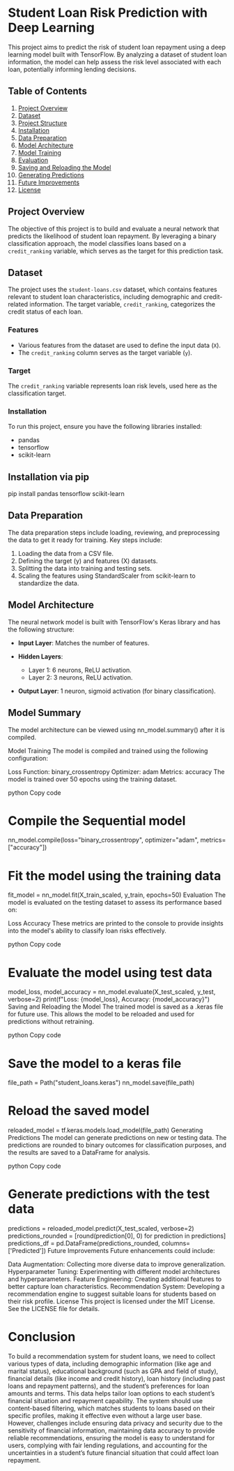 # Student Loan Risk Prediction with Deep Learning

This project aims to predict the risk of student loan repayment using a deep learning model built with TensorFlow. By analyzing a dataset of student loan information, the model can help assess the risk level associated with each loan, potentially informing lending decisions.

## Table of Contents
1. [Project Overview](#project-overview)
2. [Dataset](#dataset)
3. [Project Structure](#project-structure)
4. [Installation](#installation)
5. [Data Preparation](#data-preparation)
6. [Model Architecture](#model-architecture)
7. [Model Training](#model-training)
8. [Evaluation](#evaluation)
9. [Saving and Reloading the Model](#saving-and-reloading-the-model)
10. [Generating Predictions](#generating-predictions)
11. [Future Improvements](#future-improvements)
12. [License](#license)

## Project Overview
The objective of this project is to build and evaluate a neural network that predicts the likelihood of student loan repayment. By leveraging a binary classification approach, the model classifies loans based on a `credit_ranking` variable, which serves as the target for this prediction task.

## Dataset
The project uses the `student-loans.csv` dataset, which contains features relevant to student loan characteristics, including demographic and credit-related information. The target variable, `credit_ranking`, categorizes the credit status of each loan.

### Features
- Various features from the dataset are used to define the input data (`X`).
- The `credit_ranking` column serves as the target variable (`y`).

### Target
The `credit_ranking` variable represents loan risk levels, used here as the classification target.

### Installation
To run this project, ensure you have the following libraries installed:

- pandas
- tensorflow
- scikit-learn
## Installation via pip
pip install pandas tensorflow scikit-learn

## Data Preparation
The data preparation steps include loading, reviewing, and preprocessing the data to get it ready for training. Key steps include:

1. Loading the data from a CSV file.
2. Defining the target (y) and features (X) datasets.
3. Splitting the data into training and testing sets.
4. Scaling the features using StandardScaler from scikit-learn to standardize the data.

## Model Architecture
The neural network model is built with TensorFlow's Keras library and has the following structure:

- **Input Layer**: Matches the number of features.
- **Hidden Layers**:

    -  Layer 1: 6 neurons, ReLU activation.
    -  Layer 2: 3 neurons, ReLU activation.
- **Output Layer**: 1 neuron, sigmoid activation (for binary classification).

## Model Summary
The model architecture can be viewed using nn_model.summary() after it is compiled.

Model Training
The model is compiled and trained using the following configuration:

Loss Function: binary_crossentropy
Optimizer: adam
Metrics: accuracy
The model is trained over 50 epochs using the training dataset.

python
Copy code
# Compile the Sequential model
nn_model.compile(loss="binary_crossentropy", optimizer="adam", metrics=["accuracy"])

# Fit the model using the training data
fit_model = nn_model.fit(X_train_scaled, y_train, epochs=50)
Evaluation
The model is evaluated on the testing dataset to assess its performance based on:

Loss
Accuracy
These metrics are printed to the console to provide insights into the model's ability to classify loan risks effectively.

python
Copy code
# Evaluate the model using test data
model_loss, model_accuracy = nn_model.evaluate(X_test_scaled, y_test, verbose=2)
print(f"Loss: {model_loss}, Accuracy: {model_accuracy}")
Saving and Reloading the Model
The trained model is saved as a .keras file for future use. This allows the model to be reloaded and used for predictions without retraining.

python
Copy code
# Save the model to a keras file
file_path = Path("student_loans.keras")
nn_model.save(file_path)

# Reload the saved model
reloaded_model = tf.keras.models.load_model(file_path)
Generating Predictions
The model can generate predictions on new or testing data. The predictions are rounded to binary outcomes for classification purposes, and the results are saved to a DataFrame for analysis.

python
Copy code
# Generate predictions with the test data
predictions = reloaded_model.predict(X_test_scaled, verbose=2)
predictions_rounded = [round(prediction[0], 0) for prediction in predictions]
predictions_df = pd.DataFrame(predictions_rounded, columns=['Predicted'])
Future Improvements
Future enhancements could include:

Data Augmentation: Collecting more diverse data to improve generalization.
Hyperparameter Tuning: Experimenting with different model architectures and hyperparameters.
Feature Engineering: Creating additional features to better capture loan characteristics.
Recommendation System: Developing a recommendation engine to suggest suitable loans for students based on their risk profile.
License
This project is licensed under the MIT License. See the LICENSE file for details.

# Conclusion
To build a recommendation system for student loans, we need to collect various types of data, including demographic information (like age and marital status), educational background (such as GPA and field of study), financial details (like income and credit history), loan history (including past loans and repayment patterns), and the student’s preferences for loan amounts and terms. This data helps tailor loan options to each student’s financial situation and repayment capability. The system should use content-based filtering, which matches students to loans based on their specific profiles, making it effective even without a large user base. However, challenges include ensuring data privacy and security due to the sensitivity of financial information, maintaining data accuracy to provide reliable recommendations, ensuring the model is easy to understand for users, complying with fair lending regulations, and accounting for the uncertainties in a student’s future financial situation that could affect loan repayment.
